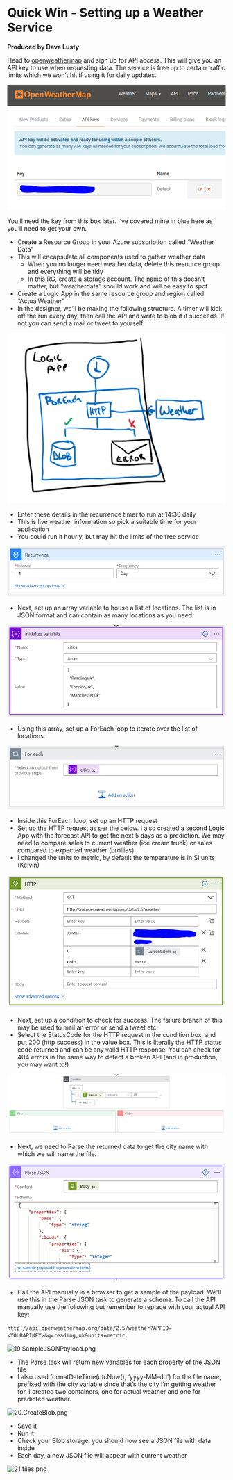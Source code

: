 # Quick Win - Setting up a Weather Service
**Produced by Dave Lusty**

Head to [openweathermap](https://openweathermap.org) and sign up for API access. This will give you an API key to use when requesting data. The service is free up to certain traffic limits which we won’t hit if using it for daily updates.

![1.OpenWeatherMap](images/1.OpenWeatherMap.png)

You’ll need the key from this box later. I’ve covered mine in blue here as you’ll need to get your own.
* Create a Resource Group in your Azure subscription called “Weather Data”
* This will encapsulate all components used to gather weather data
  * When you no longer need weather data, delete this resource group and everything will be tidy
  * In this RG, create a storage account. The name of this doesn’t matter, but “weatherdata<yourlastname>” should work and will be easy to spot
*	Create a Logic App in the same resource group and region called “ActualWeather”
*	In the designer, we’ll be making the following structure. A timer will kick off the run every day, then call the API and write to blob if it succeeds. If not you can send a mail or tweet to yourself.

 ![12.Overview](images/12.Overview.png)
 
*	Enter these details in the recurrence timer to run at 14:30 daily
*	This is live weather information so pick a suitable time for your application
*	You could run it hourly, but may hit the limits of the free service

 ![13.Recurrence.png](images/13.Recurrence.png)
 
 * Next, set up an array variable to house a list of locations. The list is in JSON format and can contain as many locations as you need.
 
 ![14.InitialiseVariable.png](images/14.InitialiseVariable.png)
 
 * Using this array, set up a ForEach loop to iterate over the list of locations.
 
 ![15.ForeachLoop.png](images/15.ForeachLoop.png)
 
 * Inside this ForEach loop, set up an HTTP request 
*	Set up the HTTP request as per the below. I also created a second Logic App with the forecast API to get the next 5 days as a prediction. We may need to compare sales to current weather (ice cream truck) or sales compared to expected weather (brollies).
*	I changed the units to metric, by default the temperature is in SI units (Kelvin)

 ![16.HTTPRequest.png](images/16.HTTPRequest.png)
 
* Next, set up a condition to check for success. The failure branch of this may be used to mail an error or send a tweet etc.
*	Select the StatusCode for the HTTP request in the condition box, and put 200 (http success) in the value box. This is literally the HTTP status code returned and can be any valid HTTP response. You can check for 404 errors in the same way to detect a broken API (and in production, you may want to!)

 ![17.Condition.png](images/17.Condition.png)
 
* Next, we need to Parse the returned data to get the city name with which we will name the file.

![18.ParseJSON.png](images/18.ParseJSON.png)

* Call the API manually in a browser to get a sample of the payload. We'll use this in the Parse JSON task to generate a schema. To call the API manually use the following but remember to replace <YOURAPIKEY> with your actual API key:

``` http://api.openweathermap.org/data/2.5/weather?APPID=<YOURAPIKEY>&q=reading,uk&units=metric ```

![19.SampleJSONPayload.png](images/19.SampleJSONPayload.png)

* The Parse task will return new variables for each property of the JSON file
*	I also used formatDateTime(utcNow(), ‘yyyy-MM-dd’) for the file name, prefixed with the city variable since that’s the city I’m getting weather for. I created two containers, one for actual weather and one for predicted weather.

 ![20.CreateBlob.png](images/20.CreateBlob.png)
 
*	Save it
*	Run it
*	Check your Blob storage, you should now see a JSON file with data inside
*	Each day, a new JSON file will appear with current weather

![21.files.png](images/21.files.png)